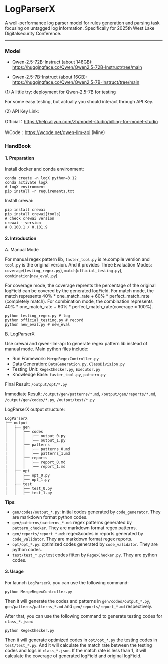 # LogParserX
A well-performance log parser model for rules generation and parsing task focusing on untagged log information. Specifically for 2025th West Lake Digitalsecurity Conference.

----

### Model

- Qwen-2.5-72B-Instruct (about 148GB): https://huggingface.co/Qwen/Qwen2.5-72B-Instruct/tree/main

- Qwen-2.5-7B-Instruct (about 16GB): https://huggingface.co/Qwen/Qwen2.5-7B-Instruct/tree/main

(1) A little try: deployment for Qwen-2.5-7B for testing

For some easy testing, but actually you should interact through API Key.

(2) API Key Link: 

Official：https://help.aliyun.com/zh/model-studio/billing-for-model-studio

WCode：https://wcode.net/qwen-llm-api (Mine)

### HandBook

#### 1. Preparation
Install docker and conda environment:
```shell
conda create -n logX python=3.12
conda activate logX
# logX environment
pip install -r requirements.txt
```
Install crewai:
```shell
pip install crewai
pip install crewai[tools]
# check crewai version
crewai --version
# 0.100.1 / 0.101.9
```
#### 2. Introduction
A. Manual Mode

For manual regex pattern lib, `faster_tool.py` is re.compile version and `tool.py` is the original version.
And it provides Three Evaluation Modes:
`coverage`(`testing_regex.py`), `match`(`official_testing.py`), `combination`(`new_eval.py`)

For coverage mode, the coverage reprents the percentage of the original logField can be covered by the generated logField.
For match mode, the match represents 40% * one_match_rate + 60% * perfect_match_rate (completely match).
For combination mode, the combination represents 40% * one_match_rate + 60% * perfect_match_rate(coverage = 100%).
```shell
python testing_regex.py # log
python official_testing.py # record
python new_eval.py # new_eval
```

B. LogParserX

Use crewai and qwen-llm-api to generate regex pattern lib instead of manual mode.
Main python files include:
- Run Framework: `MergeRegexController.py`
- Data Generation: `DataGeneration.py`, `ClassDivision.py`
- Testing Unit: `RegexChecker.py`, `Executor.py`
- Knowledge Base: `faster_tool.py`, `pattern.py`

Final Result: `/output/opt/*.py`

Immediate Result: `/output/gen/patterns/*.md`, `/output/gen/reports/*.md`, `/output/gen/codes/*.py`, `/output/test/*.py`

LogParserX output structure:
```shell
LogParserX
├── output
│   ├── gen
│   │   ├── codes
│   │   │   ├── output_0.py
│   │   │   ├── output_1.py
|   │   ├── patterns
|   │   │   ├── patterns_0.md
|   │   │   ├── patterns_1.md
|   │   ├── reports
|   │   │   ├── report_0.md
|   │   │   ├── report_1.md
|   ├── opt
│   │   ├── opt_0.py
│   │   ├── opt_1.py
|   ├── test
|   │   ├── test_0.py
│   │   ├── test_1.py
```
**Tips**:
- `gen/codes/output_*.py`: initial codes generated by `code_generator`. They are markdown format python codes.
- `gen/patterns/patterns_*.md`: regex patterns generated by `pattern_checker`. They are markdown format regex patterns.
- `gen/reports/report_*.md`: regex&codes in reports generated by `code_validator`. They are markdown format regex reports.
- `opt/opt_*.py`: optimized codes generated by `code_validator`. They are python codes.
- `test/test_*.py`: test codes fitten by `RegexChecker.py`. They are python codes.

#### 3. Usage
For launch `LogParserX`, you can use the following command:
```shell
python MergeRegexController.py
```
Then it will generate the codes and patterns in `gen/codes/output_*.py`, `gen/patterns/patterns_*.md` and `gen/reports/report_*.md` respectively. 

After that, you can use the following command to generate testing codes for `class_*.json`:
```shell
python RegexChecker.py
```
Then it will generate optimized codes in `opt/opt_*.py` the testing codes in `test/test_*.py`.
And it will calculate the match rate between the testing codes and logs in `class_*.json`.
If the match rate is less than 1, it will calculate the coverage of generated logField and original logField.



